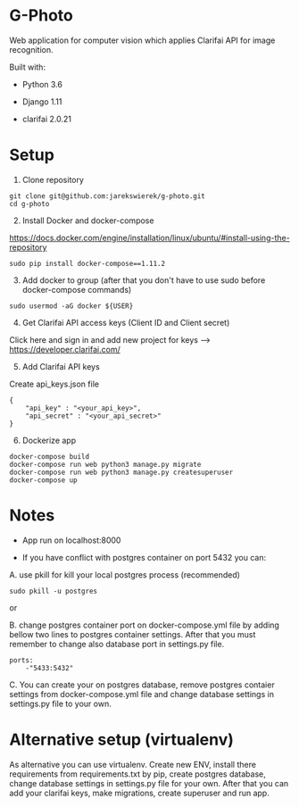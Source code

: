 # G-Photo

Web application for computer vision which applies Clarifai API for image recognition.

Built with:

- Python 3.6

- Django 1.11

- clarifai 2.0.21


# Setup

1. Clone repository

```
git clone git@github.com:jarekswierek/g-photo.git
cd g-photo
```

2. Install Docker and docker-compose

https://docs.docker.com/engine/installation/linux/ubuntu/#install-using-the-repository

```
sudo pip install docker-compose==1.11.2
```

3. Add docker to group (after that you don't have to use sudo before docker-compose commands)

```
sudo usermod -aG docker ${USER}
```

4. Get Clarifai API access keys (Client ID and Client secret)

Click here and sign in and add new project for keys --> https://developer.clarifai.com/

5. Add Clarifai API keys

Create api_keys.json file

```
{
    "api_key" : "<your_api_key>",
    "api_secret" : "<your_api_secret>"
}
```

6. Dockerize app

```
docker-compose build
docker-compose run web python3 manage.py migrate
docker-compose run web python3 manage.py createsuperuser
docker-compose up
```

# Notes

- App run on localhost:8000

- If you have conflict with postgres container on port 5432 you can:

A. use pkill for kill your local postgres process (recommended)

```
sudo pkill -u postgres
```

or

B. change postgres container port on docker-compose.yml file by adding bellow 
two lines to postgres container settings. After that you must remember to 
change also database port in settings.py file.

```
ports:
    -"5433:5432"
```

C. You can create your on postgres database, remove postgres contaier settings 
from docker-compose.yml file and change database settings in settings.py file 
to your own.


# Alternative setup (virtualenv)

As alternative you can use virtualenv. Create new ENV, install there 
requirements from requirements.txt by pip, create postgres database, 
change database settings in settings.py file for your own. After that you can 
add your clarifai keys, make migrations, create superuser and run app.
